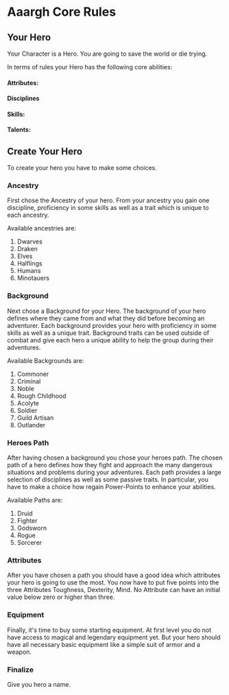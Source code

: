 # Aaargh Core Rules
## Your Hero
Your Character is a Hero. You are going to save the world or die trying.

In terms of rules your Hero has the following core abilities:

#### Attributes:
#### Disciplines
#### Skills:
#### Talents:

## Create Your Hero
To create your hero you have to make some choices.

### Ancestry
First chose the Ancestry of your hero.
From your ancestry you gain one discipline, proficiency in some skills as well as a trait which is unique to each ancestry.

Available ancestries are:
1. Dwarves
2. Draken
3. Elves
4. Halflings
5. Humans
6. Minotauers

### Background
Next chose a Background for your Hero.
The background of your hero defines where they came from and what they did before becoming an adventurer.
Each background provides your hero with proficiency in some skills as well as a unique trait.
Background traits can be used outside of combat and give each hero a unique ability to help the group during their adventures.

Available Backgrounds are:
1. Commoner
2. Criminal
3. Noble
4. Rough Childhood
5. Acolyte
6. Soldier
7. Guild Artisan
8. Outlander

### Heroes Path
After having chosen a background you chose your heroes path.
The chosen path of a hero defines how they fight and approach the many dangerous situations and problems during your adventures.
Each path provides a large selection of disciplines as well as some passive traits.
In particular, you have to make a choice how regain Power-Points to enhance your abilities. 

Available Paths are:
1. Druid
2. Fighter
3. Godsworn 
4. Rogue
5. Sorcerer

### Attributes
After you have chosen a path you should have a good idea which attributes your hero is going to use the most.
You now have to put five points into the three Attributes Toughness, Dexterity, Mind.
No Attribute can have an initial value below zero or higher than three.

### Equipment
Finally, it's time to buy some starting equipment.
At first level you do not have access to magical and legendary equipment yet.
But your hero should have all necessary basic equipment like a simple suit of armor and a weapon.

### Finalize
Give you hero a name.
